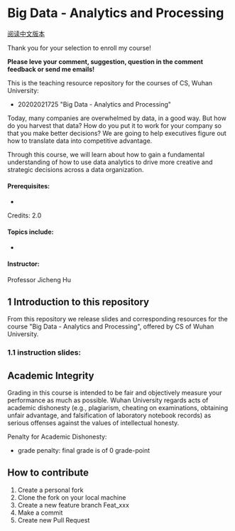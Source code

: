 # Big Data - Analytics and Processing

[阅读中文版本](README_cn.md)

Thank you for your selection to enroll my course!

**Please leve your comment, suggestion, question in the comment feedback or send me emails!**

This is the teaching resource repository for the courses of CS, Wuhan University:
* 20202021725 "Big Data - Analytics and Processing"

Today, many companies are overwhelmed by data, in a good way. But how do you 
harvest that data? How do you put it to work for your company so that you make 
better decisions? We are going to help executives figure out how to translate 
data into competitive advantage.

Through this course, we will learn about how to gain a fundamental understanding 
of how to use data analytics to drive more creative and strategic decisions 
across a data organization.

#### Prerequisites:
* 

Credits: 2.0

#### Topics include:
* 

#### Instructor: 
Professor Jicheng Hu

## 1 Introduction to this repository
From this repository we release slides and corresponding resources for the course 
"Big Data - Analytics and Processing", offered by CS of Wuhan University.

### 1.1 instruction slides:


## Academic Integrity

Grading in this course is intended to be fair and objectively measure your 
performance as much as possible. 
Wuhan University regards acts of academic dishonesty (e.g., plagiarism, 
cheating on examinations, obtaining unfair advantage, and falsification of 
laboratory notebook records) as serious offenses against the values of 
intellectual honesty. 

Penalty for Academic Dishonesty:
* grade penalty: final grade is of 0 grade-point

## How to contribute

1.  Create a personal fork
2.  Clone the fork on your local machine
3.  Create a new feature branch Feat_xxx 
4.  Make a commit
4.  Create new Pull Request


